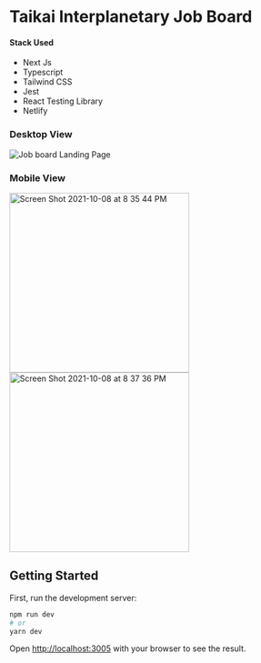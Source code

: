 # Taikai Interplanetary Job Board

#### Stack Used
- Next Js
- Typescript
- Tailwind CSS
- Jest
- React Testing Library
- Netlify

### Desktop View
![Job board Landing Page](https://user-images.githubusercontent.com/65681287/136618846-97eb61fa-0729-47a9-9c87-8a2301929fcb.png)


### Mobile View
<img width="316" alt="Screen Shot 2021-10-08 at 8 35 44 PM" src="https://user-images.githubusercontent.com/65681287/136619320-f7635a6e-b8d7-4210-b31d-5b92a7070f3b.png">
<img width="316" alt="Screen Shot 2021-10-08 at 8 37 36 PM" src="https://user-images.githubusercontent.com/65681287/136619327-d689f409-ec01-4e43-89f5-8cbc04f07e14.png">

## Getting Started

First, run the development server:

```bash
npm run dev
# or
yarn dev
```

Open [http://localhost:3005](http://localhost:3005) with your browser to see the result.

